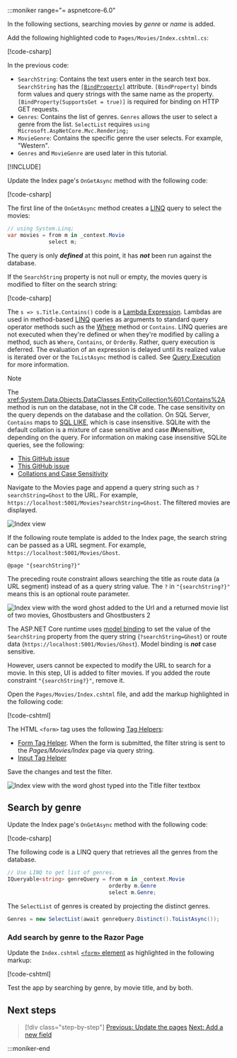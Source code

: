 :::moniker range="= aspnetcore-6.0"

In the following sections, searching movies by *genre* or *name* is added.

Add the following highlighted code to `Pages/Movies/Index.cshtml.cs`:

[!code-csharp[](~/tutorials/razor-pages/razor-pages-start/sample/RazorPagesMovie60/Pages/Movies/Index.cshtml.cs?name=snippet_newProps&highlight=3,22-27)]

In the previous code:

* `SearchString`: Contains the text users enter in the search text box. `SearchString` has the [`[BindProperty]`](xref:Microsoft.AspNetCore.Mvc.BindPropertyAttribute) attribute. `[BindProperty]` binds form values and query strings with the same name as the property. `[BindProperty(SupportsGet = true)]` is required for binding on HTTP GET requests.
* `Genres`: Contains the list of genres. `Genres` allows the user to select a genre from the list. `SelectList` requires `using Microsoft.AspNetCore.Mvc.Rendering;`
* `MovieGenre`: Contains the specific genre the user selects. For example, "Western".
* `Genres` and `MovieGenre` are used later in this tutorial.

[!INCLUDE[](~/includes/bind-get.md)]

Update the Index page's `OnGetAsync` method with the following code:

[!code-csharp[](~/tutorials/razor-pages/razor-pages-start/sample/RazorPagesMovie30/Pages/Movies/Index.cshtml.cs?name=snippet_1stSearch)]

The first line of the `OnGetAsync` method creates a [LINQ](/dotnet/csharp/programming-guide/concepts/linq/) query to select the movies:

```csharp
// using System.Linq;
var movies = from m in _context.Movie
             select m;
```

The query is only ***defined*** at this point, it has ***not*** been run against the database.

If the `SearchString` property is not null or empty, the movies query is modified to filter on the search string:

[!code-csharp[](~/tutorials/razor-pages/razor-pages-start/sample/RazorPagesMovie60/Pages/Movies/Index.cshtml.cs?name=snippet_SearchNull)]

The `s => s.Title.Contains()` code is a [Lambda Expression](/dotnet/csharp/programming-guide/statements-expressions-operators/lambda-expressions). Lambdas are used in method-based [LINQ](/dotnet/csharp/programming-guide/concepts/linq/) queries as arguments to standard query operator methods such as the [Where](/dotnet/csharp/programming-guide/concepts/linq/query-syntax-and-method-syntax-in-linq) method or `Contains`. LINQ queries are not executed when they're defined or when they're modified by calling a method, such as `Where`, `Contains`, or `OrderBy`. Rather, query execution is deferred. The evaluation of an expression is delayed until its realized value is iterated over or the `ToListAsync` method is called. See [Query Execution](dotnet/csharp/linq/get-started/introduction-to-linq-queries#deferred) for more information.

> [!NOTE]
> The <xref:System.Data.Objects.DataClasses.EntityCollection%601.Contains%2A> method is run on the database, not in the C# code. The case sensitivity on the query depends on the database and the collation. On SQL Server, `Contains` maps to [SQL LIKE](/sql/t-sql/language-elements/like-transact-sql), which is case insensitive. SQLite with the default collation is a mixture of case sensitive and case ***IN***sensitive, depending on the query. For information on making case insensitive SQLite queries, see the following:

* [This GitHub issue](https://github.com/dotnet/efcore/issues/11414)
* [This GitHub issue](https://github.com/dotnet/AspNetCore.Docs/issues/22314)
* [Collations and Case Sensitivity](/ef/core/miscellaneous/collations-and-case-sensitivity)

Navigate to the Movies page and append a query string such as `?searchString=Ghost` to the URL. For example, `https://localhost:5001/Movies?searchString=Ghost`. The filtered movies are displayed.

![Index view](~/tutorials/razor-pages/search/_static/ghost.png)

If the following route template is added to the Index page, the search string can be passed as a URL segment. For example, `https://localhost:5001/Movies/Ghost`.

```cshtml
@page "{searchString?}"
```

The preceding route constraint allows searching the title as route data (a URL segment) instead of as a query string value.  The `?` in `"{searchString?}"` means this is an optional route parameter.

![Index view with the word ghost added to the Url and a returned movie list of two movies, Ghostbusters and Ghostbusters 2](~/tutorials/razor-pages/search/_static/g2.png)

The ASP.NET Core runtime uses [model binding](xref:mvc/models/model-binding) to set the value of the `SearchString` property from the query string (`?searchString=Ghost`) or route data (`https://localhost:5001/Movies/Ghost`). Model binding is ***not*** case sensitive.

However, users cannot be expected to modify the URL to search for a movie. In this step, UI is added to filter movies. If you added the route constraint `"{searchString?}"`, remove it.

Open the `Pages/Movies/Index.cshtml` file, and add the markup highlighted in the following code:

[!code-cshtml[](~/tutorials/razor-pages/razor-pages-start/snapshot_sample6/Pages/Movies/Index2.cshtml?highlight=14-19&range=1-22)]

The HTML `<form>` tag uses the following [Tag Helpers](xref:mvc/views/tag-helpers/intro):

* [Form Tag Helper](xref:mvc/views/working-with-forms#the-form-tag-helper). When the form is submitted, the filter string is sent to the *Pages/Movies/Index* page via query string.
* [Input Tag Helper](xref:mvc/views/working-with-forms#the-input-tag-helper)

Save the changes and test the filter.

![Index view with the word ghost typed into the Title filter textbox](~/tutorials/razor-pages/search/_static/filter2.png)

## Search by genre

Update the Index page's `OnGetAsync` method with the following code:

   [!code-csharp[](~/tutorials/razor-pages/razor-pages-start/sample/RazorPagesMovie60/Pages/Movies/Index.cshtml.cs?name=snippet_SearchGenre)]

The following code is a LINQ query that retrieves all the genres from the database.

```csharp
// Use LINQ to get list of genres.
IQueryable<string> genreQuery = from m in _context.Movie
                                orderby m.Genre
                                select m.Genre;
```

The `SelectList` of genres is created by projecting the distinct genres.

```csharp
Genres = new SelectList(await genreQuery.Distinct().ToListAsync());
```

### Add search by genre to the Razor Page

Update the `Index.cshtml` [`<form>` element](https://developer.mozilla.org/docs/Web/HTML/Element/form) as highlighted in the following markup:

[!code-cshtml[](~/tutorials/razor-pages/razor-pages-start/snapshot_sample6/Pages/Movies/IndexFormGenreNoRating.cshtml?highlight=16-18&range=1-22)]

Test the app by searching by genre, by movie title, and by both.

## Next steps

> [!div class="step-by-step"]
> [Previous: Update the pages](xref:tutorials/razor-pages/da1)
> [Next: Add a new field](xref:tutorials/razor-pages/new-field)

:::moniker-end
